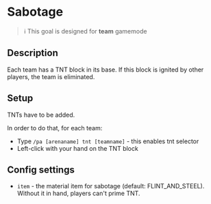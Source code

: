 # Sabotage

> ℹ This goal is designed for **team** gamemode

## Description

Each team has a TNT block in its base. If this block is ignited by other players, the team is eliminated.

## Setup

TNTs have to be added.

In order to do that, for each team:
- Type `/pa [arenaname] tnt [teamname]` - this enables tnt selector
- Left-click with your hand on the TNT block

## Config settings

- `item` \- the material item for sabotage (default: FLINT_AND_STEEL). Without it in hand, players can't prime TNT.
